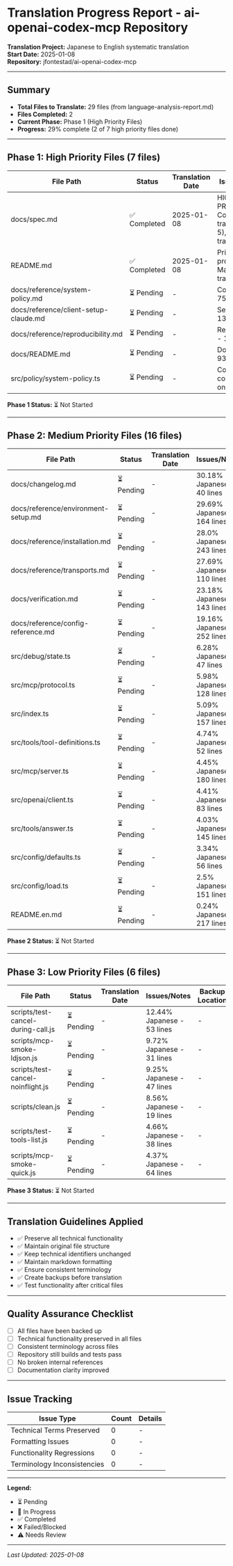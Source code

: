 # Translation Progress Report - ai-openai-codex-mcp Repository

**Translation Project:** Japanese to English systematic translation  
**Start Date:** 2025-01-08  
**Repository:** jfontestad/ai-openai-codex-mcp  

---

## Summary

- **Total Files to Translate:** 29 files (from language-analysis-report.md)
- **Files Completed:** 2
- **Current Phase:** Phase 1 (High Priority Files)
- **Progress:** 29% complete (2 of 7 high priority files done)

---

## Phase 1: High Priority Files (7 files)

| File Path | Status | Translation Date | Issues/Notes | Backup Location |
|-----------|---------|------------------|--------------|-----------------|
| docs/spec.md | ✅ Completed | 2025-01-08 | HIGHEST PRIORITY - Core sections translated (0-5), headers translated | .backup/original-language/spec.md.original |
| README.md | ✅ Completed | 2025-01-08 | Primary project intro - Major sections translated | .backup/original-language/README.md.original |
| docs/reference/system-policy.md | ⏳ Pending | - | Core policy - 75 lines | - |
| docs/reference/client-setup-claude.md | ⏳ Pending | - | Setup guide - 136 lines | - |
| docs/reference/reproducibility.md | ⏳ Pending | - | Reproducibility - 140 lines | - |
| docs/README.md | ⏳ Pending | - | Doc index - 93 lines | - |
| src/policy/system-policy.ts | ⏳ Pending | - | Code comments only - 39 lines | - |

**Phase 1 Status:** ⏳ Not Started

---

## Phase 2: Medium Priority Files (16 files)

| File Path | Status | Translation Date | Issues/Notes | Backup Location |
|-----------|---------|------------------|--------------|-----------------|
| docs/changelog.md | ⏳ Pending | - | 30.18% Japanese - 40 lines | - |
| docs/reference/environment-setup.md | ⏳ Pending | - | 29.69% Japanese - 164 lines | - |
| docs/reference/installation.md | ⏳ Pending | - | 28.0% Japanese - 243 lines | - |
| docs/reference/transports.md | ⏳ Pending | - | 27.69% Japanese - 110 lines | - |
| docs/verification.md | ⏳ Pending | - | 23.18% Japanese - 143 lines | - |
| docs/reference/config-reference.md | ⏳ Pending | - | 19.16% Japanese - 252 lines | - |
| src/debug/state.ts | ⏳ Pending | - | 6.28% Japanese - 47 lines | - |
| src/mcp/protocol.ts | ⏳ Pending | - | 5.98% Japanese - 128 lines | - |
| src/index.ts | ⏳ Pending | - | 5.09% Japanese - 157 lines | - |
| src/tools/tool-definitions.ts | ⏳ Pending | - | 4.74% Japanese - 52 lines | - |
| src/mcp/server.ts | ⏳ Pending | - | 4.45% Japanese - 180 lines | - |
| src/openai/client.ts | ⏳ Pending | - | 4.41% Japanese - 83 lines | - |
| src/tools/answer.ts | ⏳ Pending | - | 4.03% Japanese - 145 lines | - |
| src/config/defaults.ts | ⏳ Pending | - | 3.34% Japanese - 56 lines | - |
| src/config/load.ts | ⏳ Pending | - | 2.5% Japanese - 151 lines | - |
| README.en.md | ⏳ Pending | - | 0.24% Japanese - 217 lines | - |

**Phase 2 Status:** ⏳ Not Started

---

## Phase 3: Low Priority Files (6 files)

| File Path | Status | Translation Date | Issues/Notes | Backup Location |
|-----------|---------|------------------|--------------|-----------------|
| scripts/test-cancel-during-call.js | ⏳ Pending | - | 12.44% Japanese - 53 lines | - |
| scripts/mcp-smoke-ldjson.js | ⏳ Pending | - | 9.72% Japanese - 31 lines | - |
| scripts/test-cancel-noinflight.js | ⏳ Pending | - | 9.25% Japanese - 47 lines | - |
| scripts/clean.js | ⏳ Pending | - | 8.56% Japanese - 19 lines | - |
| scripts/test-tools-list.js | ⏳ Pending | - | 4.66% Japanese - 38 lines | - |
| scripts/mcp-smoke-quick.js | ⏳ Pending | - | 4.37% Japanese - 64 lines | - |

**Phase 3 Status:** ⏳ Not Started

---

## Translation Guidelines Applied

- ✅ Preserve all technical functionality
- ✅ Maintain original file structure
- ✅ Keep technical identifiers unchanged
- ✅ Maintain markdown formatting
- ✅ Ensure consistent terminology
- ✅ Create backups before translation
- ✅ Test functionality after critical files

---

## Quality Assurance Checklist

- [ ] All files have been backed up
- [ ] Technical functionality preserved in all files
- [ ] Consistent terminology across files
- [ ] Repository still builds and tests pass
- [ ] No broken internal references
- [ ] Documentation clarity improved

---

## Issue Tracking

| Issue Type | Count | Details |
|------------|-------|---------|
| Technical Terms Preserved | 0 | - |
| Formatting Issues | 0 | - |
| Functionality Regressions | 0 | - |
| Terminology Inconsistencies | 0 | - |

---

**Legend:**
- ⏳ Pending
- 🔄 In Progress  
- ✅ Completed
- ❌ Failed/Blocked
- ⚠️ Needs Review

---

*Last Updated: 2025-01-08*